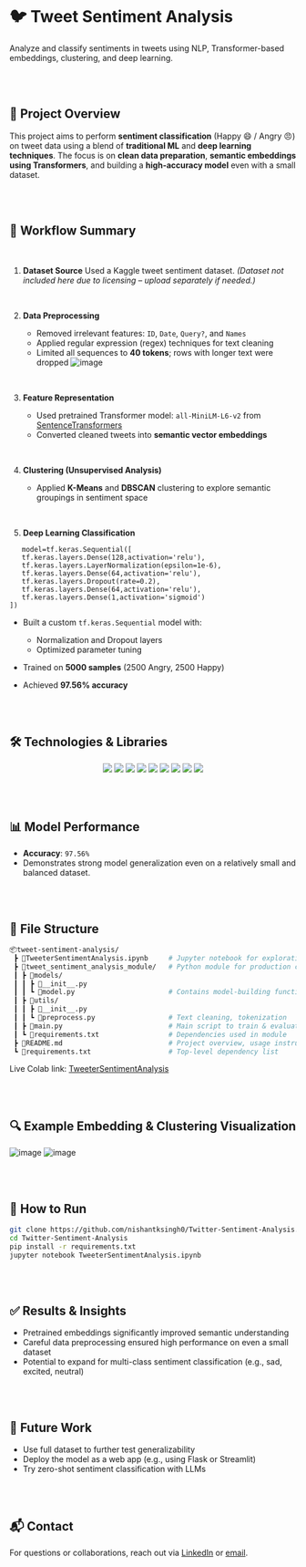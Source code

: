 # 🐦 Tweet Sentiment Analysis

Analyze and classify sentiments in tweets using NLP, Transformer-based embeddings, clustering, and deep learning.

<br><br>

## 📌 Project Overview

This project aims to perform **sentiment classification** (Happy 😄 / Angry 😠) on tweet data using a blend of **traditional ML** and **deep learning techniques**. The focus is on **clean data preparation**, **semantic embeddings using Transformers**, and building a **high-accuracy model** even with a small dataset.

<br><br>

## 🧠 Workflow Summary

<br>

1. **Dataset Source**
   Used a Kaggle tweet sentiment dataset. *(Dataset not included here due to licensing – upload separately if needed.)*

<br>

2. **Data Preprocessing**

   * Removed irrelevant features: `ID`, `Date`, `Query?`, and `Names`
   * Applied regular expression (regex) techniques for text cleaning
   * Limited all sequences to **40 tokens**; rows with longer text were dropped
  ![image](https://github.com/user-attachments/assets/c707cadf-8041-4bc9-977f-d1c799e5a7aa)


<br>

3. **Feature Representation**

   * Used pretrained Transformer model: `all-MiniLM-L6-v2` from [SentenceTransformers](https://www.sbert.net/)
   * Converted cleaned tweets into **semantic vector embeddings**

<br>

4. **Clustering (Unsupervised Analysis)**

   * Applied **K-Means** and **DBSCAN** clustering to explore semantic groupings in sentiment space

<br>

5. **Deep Learning Classification**
 ```
    model=tf.keras.Sequential([
    tf.keras.layers.Dense(128,activation='relu'),
    tf.keras.layers.LayerNormalization(epsilon=1e-6),
    tf.keras.layers.Dense(64,activation='relu'),
    tf.keras.layers.Dropout(rate=0.2),
    tf.keras.layers.Dense(64,activation='relu'),
    tf.keras.layers.Dense(1,activation='sigmoid')
])
```

   * Built a custom `tf.keras.Sequential` model with:
     * Normalization and Dropout layers
     * Optimized parameter tuning

   * Trained on **5000 samples** (2500 Angry, 2500 Happy)
   * Achieved **97.56% accuracy**

<br><br>

## 🛠️ Technologies & Libraries

<div align="center"> <img src="https://img.shields.io/badge/Python-3670A0?style=for-the-badge&logo=python&logoColor=ffdd54" /> <img src="https://img.shields.io/badge/TensorFlow-FE6F00?style=for-the-badge&logo=tensorflow&logoColor=white" /> <img src="https://img.shields.io/badge/Keras-D00000?style=for-the-badge&logo=keras&logoColor=white" /> <img src="https://img.shields.io/badge/scikit--learn-F7931E?style=for-the-badge&logo=scikit-learn&logoColor=white" /> <img src="https://img.shields.io/badge/Numpy-013243?style=for-the-badge&logo=numpy&logoColor=white" /> <img src="https://img.shields.io/badge/Pandas-150458?style=for-the-badge&logo=pandas&logoColor=white" /> <img src="https://img.shields.io/badge/SentenceTransformers-00599C?style=for-the-badge&logo=sentence-transformers&logoColor=white" /> <img src="https://img.shields.io/badge/Matplotlib-ffffff?style=for-the-badge&logo=matplotlib&logoColor=black" /> <img src="https://img.shields.io/badge/Seaborn-5389A6?style=for-the-badge&logo=seaborn&logoColor=white" /> </div>

<br><br>

## 📊 Model Performance

* **Accuracy**: `97.56%`
* Demonstrates strong model generalization even on a relatively small and balanced dataset.
 
<br><br>

## 📁 File Structure

```bash
📦tweet-sentiment-analysis/
 ┣ 📜TweeterSentimentAnalysis.ipynb     # Jupyter notebook for exploration & prototyping
 ┣ 📂tweet_sentiment_analysis_module/   # Python module for production code
 ┃ ┣ 📂models/
 ┃ ┃ ┣ 📜__init__.py
 ┃ ┃ ┗ 📜model.py                       # Contains model-building function
 ┃ ┣ 📂utils/
 ┃ ┃ ┣ 📜__init__.py
 ┃ ┃ ┗ 📜preprocess.py                  # Text cleaning, tokenization
 ┃ ┣ 📜main.py                          # Main script to train & evaluate the model
 ┃ ┗ 📜requirements.txt                 # Dependencies used in module
 ┣ 📜README.md                          # Project overview, usage instructions
 ┗ 📜requirements.txt                   # Top-level dependency list

```

Live Colab link: <a href="https://colab.research.google.com/drive/1O56ZFA6zkZfhfUnjqdHeSStWm_XpyLg8?usp=sharing" target="_blank">TweeterSentimentAnalysis<a>

<br><br>

## 🔍 Example Embedding & Clustering Visualization

![image](https://github.com/user-attachments/assets/33dab561-ac91-448b-954e-becb14eabcef)
![image](https://github.com/user-attachments/assets/60d876d8-591d-4f4e-98ea-ba113faf25a0)

<br><br>

## 🚀 How to Run

```bash
git clone https://github.com/nishantksingh0/Twitter-Sentiment-Analysis.git
cd Twitter-Sentiment-Analysis
pip install -r requirements.txt
jupyter notebook TweeterSentimentAnalysis.ipynb
```

<br><br>

## ✅ Results & Insights

* Pretrained embeddings significantly improved semantic understanding
* Careful data preprocessing ensured high performance on even a small dataset
* Potential to expand for multi-class sentiment classification (e.g., sad, excited, neutral)

<br><br>

## 📌 Future Work

* Use full dataset to further test generalizability
* Deploy the model as a web app (e.g., using Flask or Streamlit)
* Try zero-shot sentiment classification with LLMs

<br><br>

## 📬 Contact

For questions or collaborations, reach out via [LinkedIn](https://www.linkedin.com/nishantksingh1) or [email](mailto:nishantsingh.talk@gmail.com).

